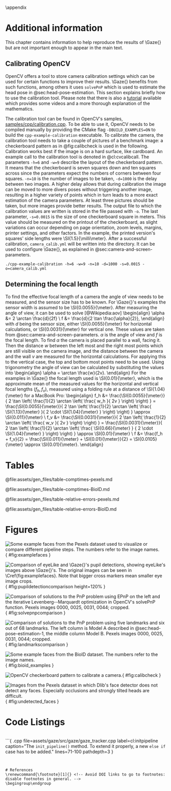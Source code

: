 \appendix


# Additional information

This chapter contains information to help reproduce the results of \Gaze{} but
are not important enough to appear in the main text.


## Calibrating OpenCV

OpenCV offers a tool to store camera calibration settings which can be used for
certain functions to improve their results. \Gaze{} benefits from such functions,
among others it uses `solvePnP` which is used to estimate the head pose in @sec:head-pose-estimation. This section
explains briefly how to use the calibration tool. Please note that there is
also a
[tutorial](https://docs.opencv.org/3.0-beta/doc/tutorials/calib3d/camera_calibration/camera_calibration.html)
available which provides some videos and a more thorough explanation of the
mathematics.

The calibration tool can be found in OpenCV's samples,
[samples/cpp/calibration.cpp](https://github.com/opencv/opencv/blob/fc9e031454fd456d09e15944c99a419e73d80661/samples/cpp/calibration.cpp).
To be able to use it, OpenCV needs to be compiled manually by providing the
CMake flag `-DBUILD_EXAMPLES=ON` to build the `cpp-example-calibration`
executable. To calibrate the camera, the calibration tool needs to take a
couple of pictures of a benchmark image: a checkerboard pattern as in
@fig:calibcheck is used in the following. Calibration works best if the image
is on a hard surface, like cardboard. An example call to the calibration tool
is denoted in @cl:cvcalibcall. The parameters `-h=6` and `-w=9` describe the
layout of the checkerboard pattern. It means that the checkerboard is seven
squares down and ten squares across since the parameters expect the numbers of
corners between four squares. `-n=10` is the number of images to be taken,
`-d=1000` is the delay between two images. A higher delay allows that during
calibration the image can be moved to more divers poses without triggering
another image, resulting in a higher variety of points which in turn leads to a
more exact estimation of the camera parameters. At least three pictures should
be taken, but more images provide better results. The output file to which the
calibration values are written is stored in the file passed with `-o`. The last
parameter, `-s=0.0015` is the size of one checkerboard square in meters. This
value should be measured on the printout of the checkerboard, as slight
variations can occur depending on page orientation, zoom levels, margins,
printer settings, and other factors. In the example, the printed version's
squares' side lengths were \SI{1.5}{\milli\meter}. After a successful calibration,
`camera_calib.yml` will be written into the directory. It can be used to
configure \Gaze{}, as explained in @sec:camera-and-screen-parameters.

```{ .bash caption="Using the OpenCV calibration tool to calibrate the camera." label=cl:cvcalibcall }
./cpp-example-calibration -h=6 -w=9 -n=10 -d=1000 -s=0.0015 -o=camera_calib.yml
```


## Determining the focal length

To find the effective focal length of a camera the angle of view needs to be
measured, and the sensor size has to be known. For \Gaze{}'s examples the sensor width is
assumed to be \SI{0.0055}{\meter}. After measuring the angle of view, it can be used to solve [@Wikipedia:aov]
\begin{align}
\alpha &= 2 \arctan \frac{d}{2f} \\
f &= \frac{d}{2 \tan \frac{\alpha}{2}},
\end{align}
with $d$ being the sensor size, either \SI{0.0055}{\meter} for horizontal calculations,
or \SI{0.0031}{\meter} for vertical one. These values are taken from @sec:camera-and-screen-parameters. $\alpha$
is the angle of view and $f$ is the focal length.
To find $\alpha$ the camera is placed parallel to a wall, facing it. Then the
distance $w$ between the left most and the right most points
which are still visible on the camera image, and the
distance between the camera and the wall $v$ are measured for the horizontal calculations. For applying this to the vertical case, the top and bottom most points need to be used. Using trigonometry
the angle of view can be calculated by substituting the values into
\begin{align}
\alpha = \arctan \frac{w}{2v}.
\end{align}
For the examples in \Gaze{} the focal length used is \SI{0.01}{\meter}, which is
the approximate mean of the measured values for the horizontal and vertical
focal lengths ($f_h, f_v$), measured using a folding rule at a distance of
\SI{1.04}{\meter} for a MacBook Pro:
\begin{align}
f_h &= \frac{\SI{0.0055}{\meter}}{ 2 \tan \left( \frac{1}{2} \arctan \left( \frac{ w_h }{ 2v } \right) \right) }
= \frac{\SI{0.0055}{\meter}}{ 2 \tan \left( \frac{1}{2} \arctan \left( \frac{ \SI{1.13}{\meter} }{ 2 \cdot \SI{1.04}{\meter} } \right) \right) } \approx \SI{0.011}{\meter} \\
f_v &= \frac{\SI{0.0031}{\meter}}{ 2 \tan \left( \frac{1}{2} \arctan \left( \frac{ w_v }{ 2v } \right) \right) }
= \frac{\SI{0.0031}{\meter}}{ 2 \tan \left( \frac{1}{2} \arctan \left( \frac{ \SI{0.66}{\meter} } { 2 \cdot \SI{1.04}{\meter} } \right) \right) } \approx \SI{0.01}{\meter} \\
f &= \frac{f_h + f_v}{2} = \frac{\SI{0.011}{\meter} + \SI{0.01}{\meter}}{2} = \SI{0.0105}{\meter} \approx \SI{0.01}{\meter}.
\end{align}


# Tables

@file:assets/gen_files/table-comptimes-pexels.md

@file:assets/gen_files/table-comptimes-BioID.md

@file:assets/gen_files/table-relative-errors-pexels.md

@file:assets/gen_files/table-relative-errors-BioID.md


# Figures

![Some example faces from the Pexels dataset used to visualize or compare different pipeline steps. The numbers refer to the image names.](pupil_detection_faces.png){ #fig:examplefaces }

![Comparison of eyeLike and \Gaze{}'s pupil detections, showing eyeLike's images above \Gaze{}'s. The original images can be seen in \Cref{fig:examplefaces}. Note that bigger cross markers mean smaller eye image crops.](pupil_detection_comparison.png){ #fig:pupildetectioncomparison height=120% }

![Comparison of solutions to the PnP problem using EPnP on the left and the iterative Levenberg--Marquardt optimization in OpenCV's solvePnP function. Pexels images 0000, 0025, 0031, 0044; cropped.](solvePnPcomparison.png){ #fig:solvepnpcomparison }

![Comparison of solutions to the PnP problem using five landmarks and six out of 68 landmarks. The left column is Model A described in @sec:head-pose-estimation-1, the middle column Model B. Pexels images 0000, 0025, 0031, 0044; cropped.](landmarkscomparison.png){ #fig:landmarkscomparison }

![Some example faces from the BioID dataset. The numbers refer to the image names.](BioID_exampleimages.png){ #fig:bioid_examples }

![OpenCV checkerboard pattern to calibrate a camera.](pattern.png){ #fig:calibcheck }

![Images from the Pexels dataset in which Dlib's face detector does not detect any faces. Especially occlusions and strongly tilted heads are difficult.](undetected_faces.png){ #fig:undetected_faces }


# Code Listings

```{ .yaml file="examples/camera_calib.yml" caption="Example camera calibration output." label=cl:cameracalibyml }
```

```{ .cpp file=assets/gaze/src/gaze/gaze_tracker.cpp label=cl:initpipeline caption="The `init_pipeline()` method. To extend it properly, a new `else if` case has to be added." lines=71-100 pathdepth=3 }
```


# References
\renewcommand{\footnote}[1]{} <!-- Avoid DOI links to go to footnotes: disable footnotes in general. -->
\begingroup\endgroup

